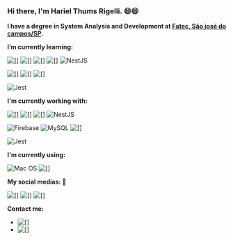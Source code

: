 ### Hi there, I'm Hariel Thums Rigelli. :smile::smile:

__I have a degree in System Analysis and Development at [Fatec, São josé do campos/SP](https://fatecsjc-prd.azurewebsites.net/).__

__I’m currently learning:__

![[]](https://img.shields.io/badge/JavaScript-323330?style=for-the-badge&logo=javascript&logoColor=F7DF1E) ![[]](https://img.shields.io/badge/typescript-%23007ACC.svg?style=for-the-badge&logo=typescript&logoColor=white) ![[]](https://img.shields.io/badge/node.js-%2343853D.svg?style=for-the-badge&logo=node.js&logoColor=white) ![[]](https://img.shields.io/badge/express.js-%23404d59.svg?style=for-the-badge&logo=express&logoColor=%2361DAFB) ![NestJS](https://img.shields.io/badge/nestjs-%23E0234E.svg?style=for-the-badge&logo=nestjs&logoColor=white)

![[]](https://img.shields.io/badge/PostgreSQL-316192?style=for-the-badge&logo=postgresql&logoColor=white) ![[]](https://img.shields.io/badge/MongoDB-%234ea94b.svg?&style=for-the-badge&logo=mongodb&logoColor=white) ![[]](https://img.shields.io/badge/docker-%230db7ed.svg?style=for-the-badge&logo=docker&logoColor=white)

![Jest](https://img.shields.io/badge/-jest-%23C21325?style=for-the-badge&logo=jest&logoColor=white)

__I'm currently working with:__

![[]](https://img.shields.io/badge/typescript-%23007ACC.svg?style=for-the-badge&logo=typescript&logoColor=white)  ![[]](https://img.shields.io/badge/node.js-%2343853D.svg?style=for-the-badge&logo=node.js&logoColor=white) ![[]](https://img.shields.io/badge/express.js-%23404d59.svg?style=for-the-badge&logo=express&logoColor=%2361DAFB) ![NestJS](https://img.shields.io/badge/nestjs-%23E0234E.svg?style=for-the-badge&logo=nestjs&logoColor=white)

![Firebase](https://img.shields.io/badge/firebase-%23039BE5.svg?style=for-the-badge&logo=firebase) ![MySQL](https://img.shields.io/badge/mysql-%2300f.svg?style=for-the-badge&logo=mysql&logoColor=white) ![[]](https://img.shields.io/badge/docker-%230db7ed.svg?style=for-the-badge&logo=docker&logoColor=white)

![Jest](https://img.shields.io/badge/-jest-%23C21325?style=for-the-badge&logo=jest&logoColor=white)

__I'm currently using:__

![Mac OS](https://img.shields.io/badge/mac%20os-000000?style=for-the-badge&logo=macos&logoColor=F0F0F0) ![[]](https://img.shields.io/badge/Linux-FCC624?style=for-the-badge&logo=linux&logoColor=000000)

__My social medias: :eyes:__

[![[]](https://img.shields.io/badge/linkedin%20-%230077B5.svg?&style=for-the-badge&logo=linkedin&logoColor=white)](https://www.linkedin.com/in/hariel-thums/) [![[]](https://img.shields.io/badge/Facebook%20-%231877F2.svg?&style=for-the-badge&logo=Facebook&logoColor=white)](https://www.facebook.com/hariel.dtz)
[![[]](https://img.shields.io/badge/gitlab-%23181717.svg?style=for-the-badge&logo=gitlab&logoColor=white)](https://gitlab.com/HarielThums)

__Contact me:__
- [![[]](https://img.shields.io/badge/WhatsApp-25D366?style=for-the-badge&logo=whatsapp&logoColor=white)](https://api.whatsapp.com/send?phone=5512996219221)
- [![[]](https://img.shields.io/badge/Gmail-D14836?style=for-the-badge&logo=gmail&logoColor=white)](mailto:hariel@hotmail.com)
<!--
**HarielThums/HarielThums** is a ✨ _special_ ✨ repository because its `README.md` (this file) appears on your GitHub profile.

Here are some ideas to get you started:

- 🔭 I’m currently working on ...
- 🌱 I’m currently learning ...
- 👯 I’m looking to collaborate on ...
- 🤔 I’m looking for help with ...
- 💬 Ask me about ...
- 📫 How to reach me: ...
- 😄 Pronouns: ...
- ⚡ Fun fact: ...
-->
